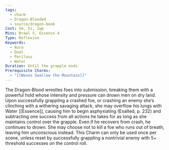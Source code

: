 ```yaml
---
tags:
  - charm
  - Dragon-Blooded
  - source/dragon-book
Cost: 5m, 5i, 1wp
Mins: Brawl 5, Essence 4
Type: Reflexive
Keywords:
  - Aura
  - Dual
  - Perilous
  - Water
Duration: Until the grapple ends
Prerequisite Charms:
  - "[[Waves Swallow the Mountain]]"
---
```

The Dragon-Blood wrestles foes into submission, breaking them with a powerful hold whose intensity and pressure can drown men on dry land. Upon successfully grappling a crashed foe, or crashing an enemy she’s clinching with a withering savaging attack, she may overflow his lungs with Water [[Essence]], causing him to begin asphyxiating (Exalted, p. 232) and subtracting one success from all actions he takes for as long as she maintains control over the grapple. Even if he recovers from crash, he continues to drown. She may choose not to kill a foe who runs out of breath, leaving him unconscious instead. This Charm can only be used once per scene, unless reset by successfully grappling a nontrivial enemy with 5+ threshold successes on the control roll.